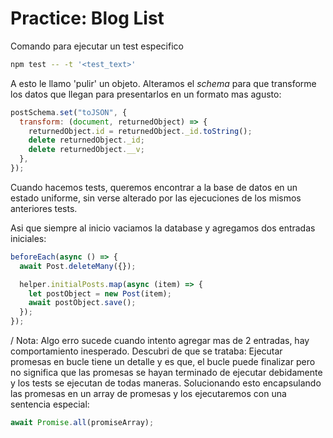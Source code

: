 # Practice: Blog List

Comando para ejecutar un test especifico

```bash
npm test -- -t '<test_text>'
```

A esto le llamo 'pulir' un objeto. Alteramos el _schema_ para que transforme los datos que llegan para presentarlos en un formato mas agusto:

```js
postSchema.set("toJSON", {
  transform: (document, returnedObject) => {
    returnedObject.id = returnedObject._id.toString();
    delete returnedObject._id;
    delete returnedObject.__v;
  },
});
```

Cuando hacemos tests, queremos encontrar a la base de datos en un estado uniforme, sin verse alterado por las ejecuciones de los mismos anteriores tests.

Asi que siempre al inicio vaciamos la database y agregamos dos entradas iniciales:

```js
beforeEach(async () => {
  await Post.deleteMany({});

  helper.initialPosts.map(async (item) => {
    let postObject = new Post(item);
    await postObject.save();
  });
});
```

/ Nota: Algo erro sucede cuando intento agregar mas de 2 entradas, hay comportamiento inesperado.
Descubri de que se trataba: Ejecutar promesas en bucle tiene un detalle y es que, el bucle puede finalizar pero no significa que las promesas se hayan terminado de ejecutar debidamente y los tests se ejecutan de todas maneras. Solucionando esto encapsulando las promesas en un array de promesas y los ejecutaremos con una sentencia especial:

```js
await Promise.all(promiseArray);
```
